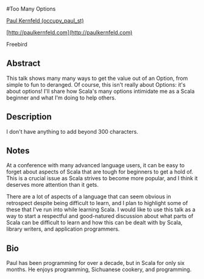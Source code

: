 #Too Many Options

[Paul Kernfeld (occupy_paul_st)](http://twitter.com/occupy_paul_st)

[http://paulkernfeld.com](http://paulkernfeld.com)

Freebird

## Abstract

This talk shows many many ways to get the value out of an Option, from simple to fun to deranged. Of course, this isn't really about Options: it's about options! I'll share how Scala's many options intimidate me as a Scala beginner and what I'm doing to help others.

## Description

I don't have anything to add beyond 300 characters.

## Notes

At a conference with many advanced language users, it can be easy to forget about aspects of Scala that are tough for beginners to get a hold of. This is a crucial issue as Scala strives to become more popular, and I think it deserves more attention than it gets.

There are a lot of aspects of a language that can seem obvious in retrospect despite being difficult to learn, and I plan to highlight some of these that I've run into while learning Scala. I would like to use this talk as a way to start a respectful and good-natured discussion about what parts of Scala can be difficult to learn and how this can be dealt with by Scala, library writers, and application programmers.

## Bio
  
Paul has been programming for over a decade, but in Scala for only six months. He enjoys programming, Sichuanese cookery, and programming.